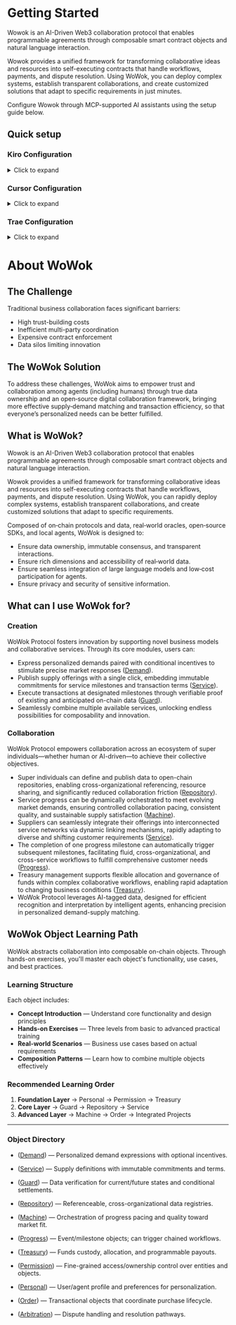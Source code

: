 # Getting Started

Wowok is an AI-Driven Web3 collaboration protocol that enables programmable agreements through composable smart contract objects and natural language interaction.

Wowok provides a unified framework for transforming collaborative ideas and resources into self-executing contracts that handle workflows, payments, and dispute resolution. Using WoWok, you can deploy complex systems, establish transparent collaborations, and create customized solutions that adapt to specific requirements in just minutes.

Configure Wowok through MCP-supported AI assistants using the setup guide below.

## Quick setup

### Kiro Configuration

<details>
<summary>Click to expand</summary>

1. Click the gear icon in the bottom left corner to open Settings or use the shortcut "Ctrl+,"
   <img width="536" height="411" alt="kiro1" src="https://github.com/user-attachments/assets/1e9e4f58-cc14-4e59-ac4a-88944c0b999f" />

2. Search for "MCP" in the search bar
   <img width="1280" height="604" alt="image" src="https://github.com/user-attachments/assets/b836e77e-b384-44d5-8e26-a75abe050d1a" />

3. Open either of the two JSON files (User MCP Config recommended)
   <img width="1280" height="312" alt="image" src="https://github.com/user-attachments/assets/44f49d53-73ef-413c-939e-af71368eb5c5" />

4. Copy and paste the following content, it includes all tools preseted in Wowok:

```json
{
  "mcpServers": {
    "wowok_arbitration": {
      "command": "npx",
      "args": ["-y", "wowok_arbitration_mcp_server"]
    },
    "wowok_demand": {
      "command": "npx",
      "args": ["-y", "wowok_demand_mcp_server"]
    },
    "wowok_guard": {
      "command": "npx",
      "args": ["-y", "wowok_guard_mcp_server"]
    },
    "wowok_machine": {
      "command": "npx",
      "args": ["-y", "wowok_machine_mcp_server"]
    },
    "wowok_permission": {
      "command": "npx",
      "args": ["-y", "wowok_permission_mcp_server"]
    },
    "wowok_personal": {
      "command": "npx",
      "args": ["-y", "wowok_personal_mcp_server"]
    },
    "wowok_query": {
      "command": "npx",
      "args": ["-y", "wowok_query_mcp_server"]
    },
    "wowok_repository": {
      "command": "npx",
      "args": ["-y", "wowok_repository_mcp_server"]
    },
    "wowok_service": {
      "command": "npx",
      "args": ["-y", "wowok_service_mcp_server"]
    },
    "wowok_treasury": {
      "command": "npx",
      "args": ["-y", "wowok_treasury_mcp_server"]
    }
  }
}
```

5. Use the shortcut Ctrl+L to enter the chat interface and start using
   <img width="1280" height="963" alt="image" src="https://github.com/user-attachments/assets/8002e40f-859a-4a63-afdb-bda5107fe334" />

</details>

### Cursor Configuration

<details>
<summary>Click to expand</summary>

1. Click the gear icon in the top right corner to open Settings
   <img width="645" height="288" alt="image" src="https://github.com/user-attachments/assets/201dfe14-548f-4186-a448-cdf7e8b5bc64" />

2. Find the Tools & Integrations section in the left sidebar, click New MCP Server
   <img width="1280" height="850" alt="image" src="https://github.com/user-attachments/assets/f9f3c458-f8be-49da-bab7-3475e535311d" />

3. Copy and paste the following content into the expanded JSON file:

```json
{
  "mcpServers": {
    "wowok_arbitration": {
      "command": "npx",
      "args": ["-y", "wowok_arbitration_mcp_server"]
    },
    "wowok_demand": {
      "command": "npx",
      "args": ["-y", "wowok_demand_mcp_server"]
    },
    "wowok_guard": {
      "command": "npx",
      "args": ["-y", "wowok_guard_mcp_server"]
    },
    "wowok_machine": {
      "command": "npx",
      "args": ["-y", "wowok_machine_mcp_server"]
    },
    "wowok_permission": {
      "command": "npx",
      "args": ["-y", "wowok_permission_mcp_server"]
    },
    "wowok_personal": {
      "command": "npx",
      "args": ["-y", "wowok_personal_mcp_server"]
    },
    "wowok_query": {
      "command": "npx",
      "args": ["-y", "wowok_query_mcp_server"]
    },
    "wowok_repository": {
      "command": "npx",
      "args": ["-y", "wowok_repository_mcp_server"]
    },
    "wowok_service": {
      "command": "npx",
      "args": ["-y", "wowok_service_mcp_server"]
    },
    "wowok_treasury": {
      "command": "npx",
      "args": ["-y", "wowok_treasury_mcp_server"]
    }
  }
}
```

4. Turn on the wowok mcp servers to use by clicking the button.(Recommand to turn them on all at once)
   <img width="1259" height="594" alt="image" src="https://github.com/user-attachments/assets/923dfbeb-59b7-4ddc-ae6a-0444dbdc7f57" />

5. Use the shortcut Ctrl+L to enter the chat interface and start using
   <img width="1280" height="858" alt="image" src="https://github.com/user-attachments/assets/3d5227eb-7ff2-476f-9562-7445c4f80e9b" />

</details>

### Trae Configuration

<details>
<summary>Click to expand</summary>

1. Click the gear icon in the top right corner to open "Settings" (if there is no chat interface, you can press Ctrl+U to open it)
   <img width="902" height="211" alt="image" src="https://github.com/user-attachments/assets/c11a1918-e6be-47f2-a39c-de7588e96650" />

2. At the top of the chat box, find the "MCP" section, click "Add", then select "Manual Add"
   <img width="808" height="308" alt="image" src="https://github.com/user-attachments/assets/ea439a7a-6ac7-4fa8-9f46-afa7f3606cd1" />
   <img width="793" height="393" alt="image" src="https://github.com/user-attachments/assets/31462ba5-2974-47f4-b36d-c32248e186ef" />

3. Copy and paste the following content into the expanded JSON file:

```json
{
  "mcpServers": {
    "wowok_arbitration": {
      "command": "npx",
      "args": ["-y", "wowok_arbitration_mcp_server"]
    },
    "wowok_demand": {
      "command": "npx",
      "args": ["-y", "wowok_demand_mcp_server"]
    },
    "wowok_guard": {
      "command": "npx",
      "args": ["-y", "wowok_guard_mcp_server"]
    },
    "wowok_machine": {
      "command": "npx",
      "args": ["-y", "wowok_machine_mcp_server"]
    },
    "wowok_permission": {
      "command": "npx",
      "args": ["-y", "wowok_permission_mcp_server"]
    },
    "wowok_personal": {
      "command": "npx",
      "args": ["-y", "wowok_personal_mcp_server"]
    },
    "wowok_query": {
      "command": "npx",
      "args": ["-y", "wowok_query_mcp_server"]
    },
    "wowok_repository": {
      "command": "npx",
      "args": ["-y", "wowok_repository_mcp_server"]
    },
    "wowok_service": {
      "command": "npx",
      "args": ["-y", "wowok_service_mcp_server"]
    },
    "wowok_treasury": {
      "command": "npx",
      "args": ["-y", "wowok_treasury_mcp_server"]
    }
  }
}
```

4. At the top of the chat box, find the "Agent" label and click "+Create"
   <img width="820" height="421" alt="image" src="https://github.com/user-attachments/assets/a36a57a2-9119-4e54-bb55-2100b1c9b197" />
5. Select all MCP tools with "wowok" in their names, as well as any additional MCP tools you need (if any). You can also configure system prompts as needed for better results.
   <img width="827" height="1366" alt="image" src="https://github.com/user-attachments/assets/99269d65-e792-4b47-b17c-53ba8ee21bad" />
6. Return to the conversation, select the agent you just created to start chatting. It is recommended to use the most advanced model.
   <img width="820" height="1057" alt="image" src="https://github.com/user-attachments/assets/33cc6e4c-d72d-45b7-bb79-9a49f3da8558" />

</details>

# About WoWok

## The Challenge

Traditional business collaboration faces significant barriers:

- High trust-building costs
- Inefficient multi-party coordination
- Expensive contract enforcement
- Data silos limiting innovation

## The WoWok Solution

To address these challenges, WoWok aims to empower trust and collaboration among agents (including humans) through true data ownership and an open‑source digital collaboration framework, bringing more effective supply‑demand matching and transaction efficiency, so that everyone’s personalized needs can be better fulfilled.

## What is WoWok?

Wowok is an AI-Driven Web3 collaboration protocol that enables programmable agreements through composable smart contract objects and natural language interaction.

Wowok provides a unified framework for transforming collaborative ideas and resources into self-executing contracts that handle workflows, payments, and dispute resolution. Using WoWok, you can rapidly deploy complex systems, establish transparent collaborations, and create customized solutions that adapt to specific requirements.

Composed of on‑chain protocols and data, real‑world oracles, open‑source SDKs, and local agents, WoWok is designed to:

- Ensure data ownership, immutable consensus, and transparent interactions.
- Ensure rich dimensions and accessibility of real‑world data.
- Ensure seamless integration of large language models and low‑cost participation for agents.
- Ensure privacy and security of sensitive information.

## What can I use WoWok for?

### Creation

WoWok Protocol fosters innovation by supporting novel business models and collaborative services. Through its core modules, users can:

- Express personalized demands paired with conditional incentives to stimulate precise market responses ([Demand](#demand)).
- Publish supply offerings with a single click, embedding immutable commitments for service milestones and transaction terms ([Service](#service)).
- Execute transactions at designated milestones through verifiable proof of existing and anticipated on-chain data ([Guard](#guard)).
- Seamlessly combine multiple available services, unlocking endless possibilities for composability and innovation.

### Collaboration

WoWok Protocol empowers collaboration across an ecosystem of super individuals—whether human or AI-driven—to achieve their collective objectives.

- Super individuals can define and publish data to open-chain repositories, enabling cross-organizational referencing, resource sharing, and significantly reduced collaboration friction ([Repository](#repository)).
- Service progress can be dynamically orchestrated to meet evolving market demands, ensuring controlled collaboration pacing, consistent quality, and sustainable supply satisfaction ([Machine](#machine)).
- Suppliers can seamlessly integrate their offerings into interconnected service networks via dynamic linking mechanisms, rapidly adapting to diverse and shifting customer requirements ([Service](#service)).
- The completion of one progress milestone can automatically trigger subsequent milestones, facilitating fluid, cross-organizational, and cross-service workflows to fulfill comprehensive customer needs ([Progress](#progress)).
- Treasury management supports flexible allocation and governance of funds within complex collaborative workflows, enabling rapid adaptation to changing business conditions ([Treasury](#treasury)).
- WoWok Protocol leverages AI-tagged data, designed for efficient recognition and interpretation by intelligent agents, enhancing precision in personalized demand-supply matching.

## WoWok Object Learning Path

WoWok abstracts collaboration into composable on-chain objects. Through hands-on exercises, you'll master each object's functionality, use cases, and best practices.

### Learning Structure

Each object includes:
- **Concept Introduction** — Understand core functionality and design principles
- **Hands-on Exercises** — Three levels from basic to advanced practical training
- **Real-world Scenarios** — Business use cases based on actual requirements
- **Composition Patterns** — Learn how to combine multiple objects effectively

### Recommended Learning Order

1. **Foundation Layer** → Personal → Permission → Treasury
2. **Core Layer** → Guard → Repository → Service  
3. **Advanced Layer** → Machine → Order → Integrated Projects

---

### Object Directory

- ([Demand](./Demand-object.md)) — Personalized demand expressions with optional incentives.

- ([Service](./Service-object.md)) — Supply definitions with immutable commitments and terms.

- ([Guard](./Guard-object.md)) — Data verification for current/future states and conditional settlements.

- ([Repository](./Repository-object.md)) — Referenceable, cross-organizational data registries.

- ([Machine](./Machine-object.md)) — Orchestration of progress pacing and quality toward market fit.

- ([Progress](./Progress-object.md)) — Event/milestone objects; can trigger chained workflows.

- ([Treasury](./Treasury-object.md)) — Funds custody, allocation, and programmable payouts.

- ([Permission](./Permission-object.md)) — Fine-grained access/ownership control over entities and objects.

- ([Personal](./Personal-object.md)) — User/agent profile and preferences for personalization.

- ([Order](./Order-object.md)) — Transactional objects that coordinate purchase lifecycle.

- ([Arbitration](#arbitration)) — Dispute handling and resolution pathways.
